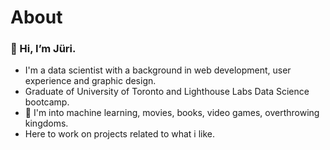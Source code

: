 # About
### 👋 Hi, I’m Jüri.

- I'm a data scientist with a background in web development, user experience and graphic design.
- Graduate of University of Toronto and Lighthouse Labs Data Science bootcamp.
- 💞️ I'm into machine learning, movies, books, video games, overthrowing kingdoms.
- Here to work on projects related to what i like.
